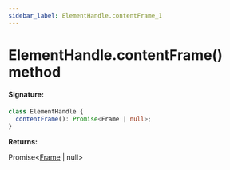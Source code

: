 ```yaml
---
sidebar_label: ElementHandle.contentFrame_1
---
```


# ElementHandle.contentFrame() method

#### Signature:

```typescript
class ElementHandle {
  contentFrame(): Promise<Frame | null>;
}
```

**Returns:**

Promise&lt;[Frame](./puppeteer.frame.md) \| null&gt;
